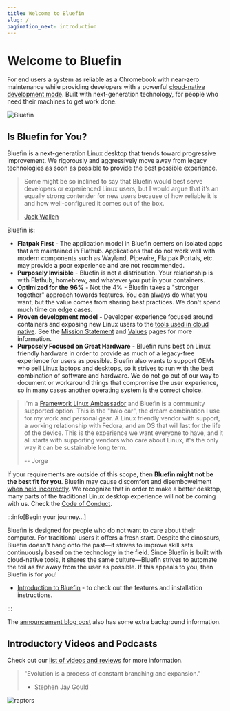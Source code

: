 ```yaml
---
title: Welcome to Bluefin
slug: /
pagination_next: introduction
---
```


# Welcome to Bluefin

For end users a system as reliable as a Chromebook with near-zero maintenance while providing developers with a powerful [cloud-native development mode](bluefin-dx). Built with next-generation technology, for people who need their machines to get work done.

![Bluefin](https://github.com/user-attachments/assets/d3aa8bf9-c9fe-4fca-89e7-87b1ac808aa2)

## Is Bluefin for You?

Bluefin is a next-generation Linux desktop that trends toward progressive improvement. We rigorously and aggressively move away from legacy technologies as soon as possible to provide the best possible experience.

> Some might be so inclined to say that Bluefin would best serve developers or experienced Linux users, but I would argue that it’s an equally strong contender for new users because of how reliable it is and how well-configured it comes out of the box.
>
> [Jack Wallen](https://thenewstack.io/bluefin-a-next-gen-linux-workstation-for-containerized-apps/)

Bluefin is:

- **Flatpak First** - The application model in Bluefin centers on isolated apps that are maintained in Flathub. Applications that do not work well with modern components such as Wayland, Pipewire, Flatpak Portals, etc. may provide a poor experience and are not recommended.
- **Purposely Invisible** - Bluefin is not a distribution. Your relationship is with Flathub, homebrew, and whatever you put in your containers.
- **Optimized for the 96%** - Not the 4% - Bluefin takes a "stronger together" approach towards features. You can always do what you want, but the value comes from sharing best practices. We don't spend much time on edge cases.
- **Proven development model** - Developer experience focused around containers and exposing new Linux users to the [tools used in cloud native](https://www.cncf.io/). See the [Mission Statement](/mission) and [Values](/values) pages for more information.
- **Purposely Focused on Great Hardware** - Bluefin runs best on Linux friendly hardware in order to provide as much of a legacy-free experience for users as possible. Bluefin also wants to support OEMs who sell Linux laptops and desktops, so it strives to run with the best combination of software and hardware. We do not go out of our way to document or workaround things that compromise the user experience, so in many cases another operating system is the correct choice.

> I'm a [Framework Linux Ambassador](https://community.frame.work/t/framework-linux-community-ambassador-program-launch/57771/) and Bluefin is a community supported option. This is the "halo car", the dream combination I use for my work and personal gear. A Linux friendly vendor with support, a working relationship with Fedora, and an OS that will last for the life of the device. This is the experience we want everyone to have, and it all starts with supporting vendors who care about Linux, it's the only way it can be sustainable long term.
>
> -- Jorge

If your requirements are outside of this scope, then **Bluefin might not be the best fit for you**. Bluefin may cause discomfort and disembowelment [when held incorrectly](/FAQ/#am-i-holding-bluefin-wrong). We recognize that in order to make a better desktop, many parts of the traditional Linux desktop experience will not be coming with us. Check the [Code of Conduct](/code-of-conduct).

:::info[Begin your journey...]

Bluefin is designed for people who do not want to care about their computer. For traditional users it offers a fresh start. Despite the dinosaurs, Bluefin doesn't hang onto the past—it strives to improve skill sets continuously based on the technology in the field. Since Bluefin is built with cloud-native tools, it shares the same culture—Bluefin strives to automate the toil as far away from the user as possible. If this appeals to you, then Bluefin is for you!

- [Introduction to Bluefin](https://docs.projectbluefin.io/introduction) - to check out the features and installation instructions.

:::

The [announcement blog post](https://www.ypsidanger.com/announcing-project-bluefin/) also has some extra background information.

## Introductory Videos and Podcasts

Check out our [list of videos and reviews](https://universal-blue.discourse.group/tags/c/bluefin/6/videos-and-podcasts) for more information.

> "Evolution is a process of constant branching and expansion."
>
> - Stephen Jay Gould

![raptors](https://github.com/user-attachments/assets/217c80ab-f082-49c3-afa0-77950e0ccd9c)

